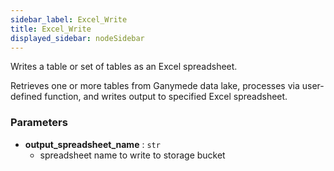 ```yaml
---
sidebar_label: Excel_Write
title: Excel_Write
displayed_sidebar: nodeSidebar
---
```


Writes a table or set of tables as an Excel spreadsheet.

Retrieves one or more tables from Ganymede data lake, processes via user-defined function,
and writes output to specified Excel spreadsheet.


### Parameters
- **output_spreadsheet_name** : `str`
  - spreadsheet name to write to storage bucket